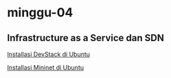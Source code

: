# minggu-04
## Infrastructure as a Service dan SDN

[Installasi DevStack di Ubuntu](latihan.md)

[Installasi Mininet di Ubuntu](tugas.md)